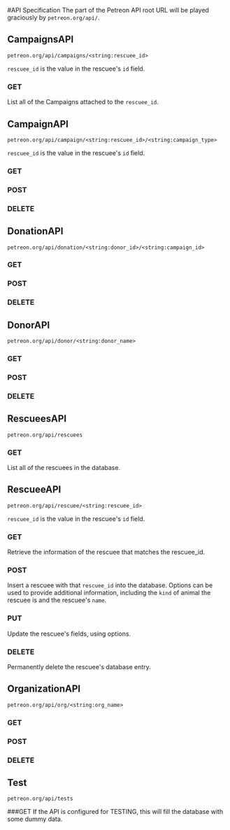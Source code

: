#API Specification
The part of the Petreon API root URL will be played graciously
by `petreon.org/api/`. 

## CampaignsAPI
`petreon.org/api/campaigns/<string:rescuee_id>`

`rescuee_id` is the value in the rescuee's `id` field.

### GET
List all of the Campaigns attached to the `rescuee_id`.

## CampaignAPI
`petreon.org/api/campaign/<string:rescuee_id>/<string:campaign_type>`

`rescuee_id` is the value in the rescuee's `id` field.

### GET
### POST
### DELETE

## DonationAPI
`petreon.org/api/donation/<string:donor_id>/<string:campaign_id>`

### GET
### POST
### DELETE

## DonorAPI
`petreon.org/api/donor/<string:donor_name>`

### GET
### POST
### DELETE

## RescueesAPI
`petreon.org/api/rescuees`

### GET
List all of the rescuees in the database.

## RescueeAPI
`petreon.org/api/rescuee/<string:rescuee_id>`

`rescuee_id` is the value in the rescuee's `id` field.

### GET
Retrieve the information of the rescuee that matches the rescuee_id.

### POST
Insert a rescuee with that `rescuee_id` into the database. 
Options can be used to provide additional information, 
including the `kind` of animal the rescuee is and the rescuee's `name`.
### PUT
Update the rescuee's fields, using options.
### DELETE
Permanently delete the rescuee's database entry.

## OrganizationAPI
`petreon.org/api/org/<string:org_name>`

### GET
### POST
### DELETE

## Test
`petreon.org/api/tests`

###GET
If the API is configured for TESTING, this will fill the database with
some dummy data.

